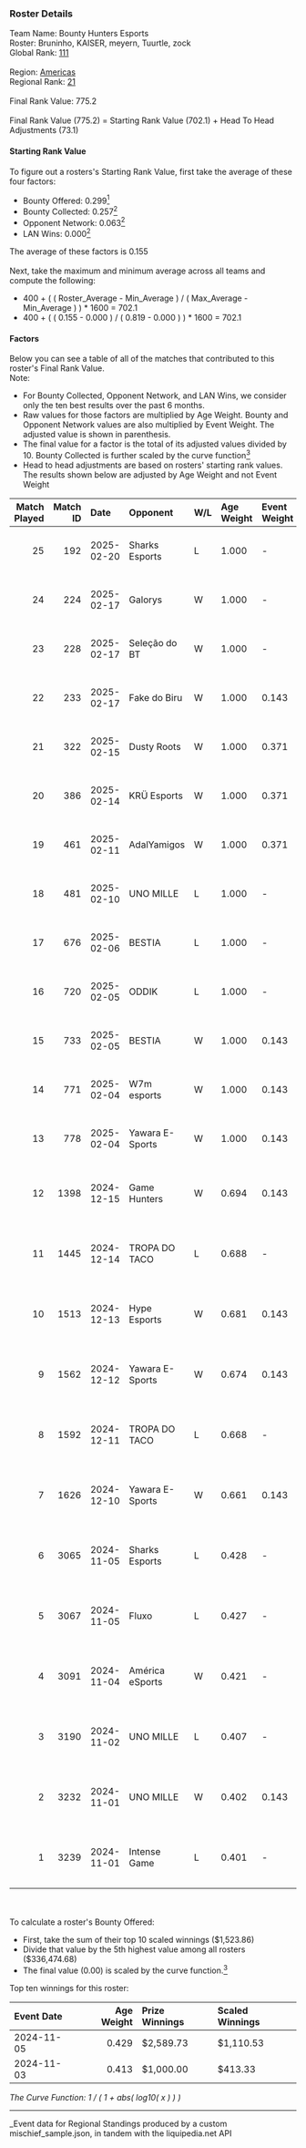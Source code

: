 ### Roster Details<br />
Team Name: Bounty Hunters Esports<br />
Roster: Bruninho, KAISER, meyern, Tuurtle, zock<br />
Global Rank: [111](../../standings_global_2025_03_01.md)<br />
<br />
Region: [Americas]( ../../standings_americas_2025_03_01.md)<br />
Regional Rank: [21]( ../../standings_americas_2025_03_01.md)<br />
<br />
Final Rank Value:  775.2<br />
<br />
Final Rank Value (775.2) = Starting Rank Value (702.1) + Head To Head Adjustments (73.1)<br />

#### Starting Rank Value<br />
To figure out a rosters's Starting Rank Value, first take the average of these four factors:<br />
- Bounty Offered: 0.299[<sup>1</sup>](#table2)
- Bounty Collected: 0.257[<sup>2</sup>](#table1)
- Opponent Network: 0.063[<sup>2</sup>](#table1)
- LAN Wins: 0.000[<sup>2</sup>](#table1)

The average of these factors is 0.155<br />
<br />
Next, take the maximum and minimum average across all teams and compute the following:<br />
- 400 + ( ( Roster_Average - Min_Average ) / ( Max_Average - Min_Average ) ) * 1600 = 702.1
- 400 + ( ( 0.155 - 0.000 ) / ( 0.819 - 0.000 ) ) * 1600 = 702.1


#### Factors<br />
Below you can see a table of all of the matches that contributed to this roster's Final Rank Value.<br />
Note:<br />

- For Bounty Collected, Opponent Network, and LAN Wins, we consider only the ten best results over the past 6 months.
- Raw values for those factors are multiplied by Age Weight. Bounty and Opponent Network values are also multiplied by Event Weight. The adjusted value is shown in parenthesis.
- The final value for a factor is the total of its adjusted values divided by 10. Bounty Collected is further scaled by the curve function[<sup>3</sup>](#curveFunction)
- Head to head adjustments are based on rosters' starting rank values. The results shown below are adjusted by Age Weight and not Event Weight
<span id="table1"></span><br />


| Match Played | Match ID | Date       | Opponent        | W/L | Age Weight | Event Weight | Bounty Collected | Opponent Network | LAN Wins  | H2H Adj. | Roster                                   |
| -: | -: | :- | :- | :- | :- | :- | :- | :- | :- | -: | :- |
|           25 |      192 | 2025-02-20 | Sharks Esports  | L   | 1.000      | -            | -                | -                | -         |    -8.16 | Bruninho, KAISER, meyern, Tuurtle, zock  |
|           24 |      224 | 2025-02-17 | Galorys         | W   | 1.000      | -            | -                | -                | 0 (0.000) |     4.23 | Bruninho, KAISER, meyern, Tuurtle, zock  |
|           23 |      228 | 2025-02-17 | Seleção do BT   | W   | 1.000      | -            | -                | -                | 0 (0.000) |     3.51 | Bruninho, KAISER, meyern, Tuurtle, zock  |
|           22 |      233 | 2025-02-17 | Fake do Biru    | W   | 1.000      | 0.143        | -                | 0.348 (0.050)    | 0 (0.000) |     8.50 | Bruninho, KAISER, meyern, Tuurtle, zock  |
|           21 |      322 | 2025-02-15 | Dusty Roots     | W   | 1.000      | 0.371        | 0.008 (0.003)    | 0.392 (0.145)    | 0 (0.000) |    15.54 | Bruninho, KAISER, meyern, Tuurtle, zock  |
|           20 |      386 | 2025-02-14 | KRÜ Esports     | W   | 1.000      | 0.371        | 0.001 (0.001)    | 0.158 (0.058)    | 0 (0.000) |    12.16 | Bruninho, KAISER, meyern, Tuurtle, zock  |
|           19 |      461 | 2025-02-11 | AdalYamigos     | W   | 1.000      | 0.371        | 0.003 (0.001)    | 0.232 (0.086)    | 0 (0.000) |    15.86 | Bruninho, KAISER, meyern, Tuurtle, zock  |
|           18 |      481 | 2025-02-10 | UNO MILLE       | L   | 1.000      | -            | -                | -                | -         |   -15.09 | Bruninho, KAISER, meyern, Tuurtle, zock  |
|           17 |      676 | 2025-02-06 | BESTIA          | L   | 1.000      | -            | -                | -                | -         |    -8.67 | Bruninho, KAISER, meyern, Tuurtle, zock  |
|           16 |      720 | 2025-02-05 | ODDIK           | L   | 1.000      | -            | -                | -                | -         |   -11.98 | Bruninho, KAISER, meyern, Tuurtle, zock  |
|           15 |      733 | 2025-02-05 | BESTIA          | W   | 1.000      | 0.143        | 0.045 (0.006)    | 0.532 (0.076)    | 0 (0.000) |    22.68 | Bruninho, KAISER, meyern, Tuurtle, zock  |
|           14 |      771 | 2025-02-04 | W7m esports     | W   | 1.000      | 0.143        | -                | 0.279 (0.040)    | 0 (0.000) |     7.28 | Bruninho, KAISER, meyern, Tuurtle, zock  |
|           13 |      778 | 2025-02-04 | Yawara E-Sports | W   | 1.000      | 0.143        | 0.002 (0.000)    | 0.371 (0.053)    | 0 (0.000) |    12.78 | Bruninho, KAISER, meyern, Tuurtle, zock  |
|           12 |     1398 | 2024-12-15 | Game Hunters    | W   | 0.694      | 0.143        | 0.002 (0.000)    | 0.472 (0.047)    | 0 (0.000) |    10.90 | bnc, Bruninho, KAISER, meyern, SHOOWTiME |
|           11 |     1445 | 2024-12-14 | TROPA DO TACO   | L   | 0.688      | -            | -                | -                | -         |    -9.47 | bnc, Bruninho, KAISER, meyern, SHOOWTiME |
|           10 |     1513 | 2024-12-13 | Hype Esports    | W   | 0.681      | 0.143        | 0.001 (0.000)    | -                | -         |     9.54 | bnc, Bruninho, KAISER, meyern, SHOOWTiME |
|            9 |     1562 | 2024-12-12 | Yawara E-Sports | W   | 0.674      | 0.143        | 0.002 (0.000)    | 0.371 (0.036)    | -         |     9.69 | bnc, Bruninho, KAISER, meyern, SHOOWTiME |
|            8 |     1592 | 2024-12-11 | TROPA DO TACO   | L   | 0.668      | -            | -                | -                | -         |    -9.48 | bnc, Bruninho, KAISER, meyern, SHOOWTiME |
|            7 |     1626 | 2024-12-10 | Yawara E-Sports | W   | 0.661      | 0.143        | 0.002 (0.000)    | 0.371 (0.035)    | -         |     9.79 | bnc, Bruninho, KAISER, meyern, SHOOWTiME |
|            6 |     3065 | 2024-11-05 | Sharks Esports  | L   | 0.428      | -            | -                | -                | -         |    -2.37 | bnc, Bruninho, KAISER, meyern, SHOOWTiME |
|            5 |     3067 | 2024-11-05 | Fluxo           | L   | 0.427      | -            | -                | -                | -         |    -2.87 | bnc, Bruninho, KAISER, meyern, SHOOWTiME |
|            4 |     3091 | 2024-11-04 | América eSports | W   | 0.421      | -            | -                | -                | -         |     4.33 | bnc, Bruninho, KAISER, meyern, SHOOWTiME |
|            3 |     3190 | 2024-11-02 | UNO MILLE       | L   | 0.407      | -            | -                | -                | -         |    -5.67 | bnc, Bruninho, KAISER, meyern, SHOOWTiME |
|            2 |     3232 | 2024-11-01 | UNO MILLE       | W   | 0.402      | 0.143        | 0.010 (0.001)    | -                | -         |     7.23 | bnc, Bruninho, KAISER, meyern, SHOOWTiME |
|            1 |     3239 | 2024-11-01 | Intense Game    | L   | 0.401      | -            | -                | -                | -         |    -7.16 | bnc, Bruninho, KAISER, meyern, SHOOWTiME |

<br />
<span id="table2"></span><br />
To calculate a roster's Bounty Offered:<br />

- First, take the sum of their top 10 scaled winnings ($1,523.86)
- Divide that value by the 5th highest value among all rosters ($336,474.68)
- The final value (0.00) is scaled by the curve function.[<sup>3</sup>](#curveFunction)

Top ten winnings for this roster:<br />

| Event Date | Age Weight | Prize Winnings | Scaled Winnings |
| :- | -: | :- | :- |
| 2024-11-05 |      0.429 | $2,589.73      | $1,110.53       |
| 2024-11-03 |      0.413 | $1,000.00      | $413.33         |


<span id="curveFunction"></span>_The Curve Function: 1 / ( 1 + abs( log10( x ) ) )_<br />

---
_Event data for Regional Standings produced by a custom mischief_sample.json, in tandem with the liquipedia.net API<br />
